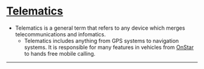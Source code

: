 # [Telematics]

- Telematics is a general term that refers to any device which merges telecommunications and infomatics.
  - Telematics includes anything from GPS systems to navigation systems. It is responsible for many features in vehicles from [OnStar] to hands free mobile calling.

---

[Telematics]:https://www.telematics.com/

[OnStar]:https://www.onstar.com/us/en/home/